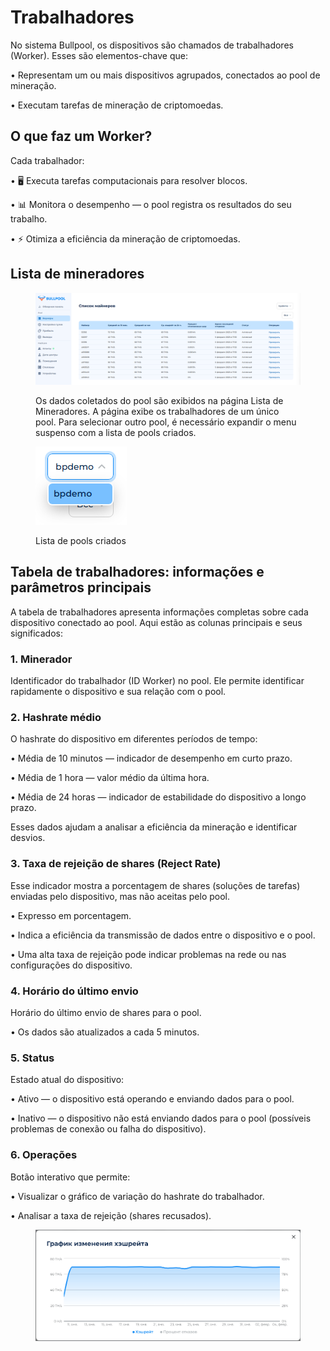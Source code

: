 # Trabalhadores

No sistema Bullpool, os dispositivos são chamados de trabalhadores (Worker). Esses são elementos-chave que:

• Representam um ou mais dispositivos agrupados, conectados ao pool de mineração.

• Executam tarefas de mineração de criptomoedas.

## O que faz um Worker?

Cada trabalhador:

• 🖥️ Executa tarefas computacionais para resolver blocos.

• 📊 Monitora o desempenho — o pool registra os resultados do seu trabalho.

• ⚡ Otimiza a eficiência da mineração de criptomoedas.

## Lista de mineradores

<figure><img src="../../.gitbook/assets/Снимок экрана 2025-02-05 175943.png" alt=""><figcaption><p>Os dados coletados do pool são exibidos na página Lista de Mineradores. A página exibe os trabalhadores de um único pool. Para selecionar outro pool, é necessário expandir o menu suspenso com a lista de pools criados.</p></figcaption></figure>

<figure><img src="../../.gitbook/assets/Снимок экрана 2025-02-05 180214.png" alt=""><figcaption><p>Lista de pools criados</p></figcaption></figure>

## **Tabela de trabalhadores: informações e parâmetros principais**

A tabela de trabalhadores apresenta informações completas sobre cada dispositivo conectado ao pool. Aqui estão as colunas principais e seus significados:

### **1. Minerador**

Identificador do trabalhador (ID Worker) no pool. Ele permite identificar rapidamente o dispositivo e sua relação com o pool.

### **2. Hashrate médio**

O hashrate do dispositivo em diferentes períodos de tempo:

• Média de 10 minutos — indicador de desempenho em curto prazo.

• Média de 1 hora — valor médio da última hora.

• Média de 24 horas — indicador de estabilidade do dispositivo a longo prazo.

Esses dados ajudam a analisar a eficiência da mineração e identificar desvios.

### **3. Taxa de rejeição de shares (Reject Rate)**

Esse indicador mostra a porcentagem de shares (soluções de tarefas) enviadas pelo dispositivo, mas não aceitas pelo pool.

• Expresso em porcentagem.

• Indica a eficiência da transmissão de dados entre o dispositivo e o pool.

• Uma alta taxa de rejeição pode indicar problemas na rede ou nas configurações do dispositivo.

### **4. Horário do último envio**

Horário do último envio de shares para o pool.

• Os dados são atualizados a cada 5 minutos.

### **5. Status**

Estado atual do dispositivo:

• Ativo — o dispositivo está operando e enviando dados para o pool.

• Inativo — o dispositivo não está enviando dados para o pool (possíveis problemas de conexão ou falha do dispositivo).

### **6. Operações**

Botão interativo que permite:

• Visualizar o gráfico de variação do hashrate do trabalhador.

• Analisar a taxa de rejeição (shares recusados).

<figure><img src="../../.gitbook/assets/Снимок экрана 2025-02-05 180337.png" alt=""><figcaption></figcaption></figure>
